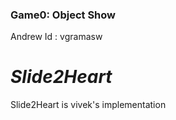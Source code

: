 ### Game0: Object Show
Andrew Id : vgramasw 

# *Slide2Heart*
Slide2Heart is vivek's implementation 

